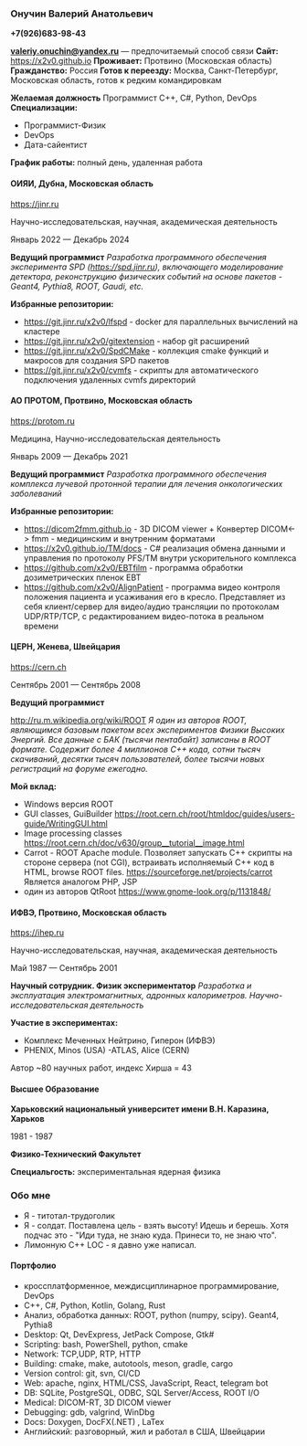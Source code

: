 ### Онучин Валерий Анатольевич ###

**+7(926)683-98-43**

**valeriy.onuchin@yandex.ru** — предпочитаемый способ связи
**Сайт:** https://x2v0.github.io
**Проживает:** Протвино (Московская область)
**Гражданство:** Россия
**Готов к переезду:** Москва, Санкт-Петербург, Московская область, готов к редким командировкам

**Желаемая должность**
Программист С++, C#, Python, DevOps
**Специализации:**
- Программист-Физик
- DevOps
- Дата-сайентист

**График работы:** полный день, удаленная работа

#### ОИЯИ, Дубна, Московская область #### 
https://jinr.ru

Научно-исследовательская, научная, академическая деятельность

Январь 2022 — Декабрь 2024

**Ведущий программист**
*Разработка программного обеспечения эксперимента SPD (https://spd.jinr.ru), включающего моделирование детектора, реконструкцию физических событий на основе пакетов - Geant4, Pythia8, ROOT, Gaudi, etc.*

**Избранные репозитории:**
- https://git.jinr.ru/x2v0/lfspd - docker для параллельных вычислений на кластере
- https://git.jinr.ru/x2v0/gitextension - набор git расширений
- https://git.jinr.ru/x2v0/SpdCMake - коллекция cmake функций и макросов для создания SPD пакетов
- https://git.jinr.ru/x2v0/cvmfs - скрипты для автоматического подключения удаленных cvmfs директорий

#### АО ПРОТОМ, Протвино, Московская область ####
 https://protom.ru

Медицина, Научно-исследовательская деятельность

Январь 2009 — Декабрь 2021

**Ведущий программист**
*Разработка программного обеспечения комплекса лучевой протонной терапии для лечения онкологических заболеваний*

**Избранные репозитории:**
- https://dicom2fmm.github.io - 3D DICOM viewer +
Конвертер DICOM<-> fmm - медицинским и внутренним форматами
- https://x2v0.github.io/TM/docs - C# реализация обмена данными и управления по протоколу PFS/TM внутри ускорительного комплекса
- https://github.com/x2v0/EBTfilm - программа обработки дозиметрических пленок EBT
- https://github.com/x2v0/AlignPatient - программа видео контроля положения пациента и усаживания его в кресло. Представляет из себя клиент/сервер для видео/аудио трансляции по протоколам UDP/RTP/TCP, с редактированием видео-потока в реальном времени

#### ЦЕРН, Женева, Швейцария ####
 https://cern.ch

Сентябрь 2001 — Сентябрь 2008

**Ведущий программист**

http://ru.m.wikipedia.org/wiki/ROOT
*Я один из авторов ROOT, являющимся базовым пакетом всех экспериментов Физики Высоких Энергий. Все данные с БАК (тысячи пентабайт) записаны в ROOT формате. Содержит более 4 миллионов С++ кода, сотни тысяч скачиваний, десятки тысяч пользователей, более тысячи новых регистраций на форуме ежегодно.*

**Мой вклад:**
- Windows версия ROOT
- GUI classes, GuiBuilder
https://root.cern.ch/root/htmldoc/guides/users-guide/WritingGUI.html
- Image processing classes
https://root.cern.ch/doc/v630/group__tutorial__image.html
- Carrot - ROOT Apache module. Позволяет запускать С++ скрипты на стороне сервера (not CGI), встраивать исполняемый C++ код в HTML, browse ROOT files.
https://sourceforge.net/projects/carrot
Является аналогом PHP, JSP
- один из авторов QtRoot
https://www.gnome-look.org/p/1131848/

#### ИФВЭ, Протвино, Московская область ####
 https://ihep.ru

Научно-исследовательская, научная, академическая деятельность

Май 1987 — Сентябрь 2001

**Научный сотрудник. Физик экспериментатор**
*Разработка и эксплуатация электромагнитных, адронных калориметров.
Научно-исследовательская деятельность*


**Участие в экспериментах:**
- Комплекс Меченных Нейтрино, Гиперон (ИФВЭ)
- PHENIX, Minos (USA)
-ATLAS, Alice (CERN)

Автор ~80 научных работ, индекс Хирша = 43 

#### Высшее Образование ####

**Харьковский национальный университет имени В.Н. Каразина, Харьков**

1981 - 1987

**Физико-Технический Факультет**

**Специальгость:** экспериментальная ядерная физика

### Обо мне ###
- Я - титотал-трудоголик
- Я - солдат. Поставлена цель - взять высоту! Идешь и берешь.
Хотя подчас это - "Иди туда, не знаю куда. Принеси то, не знаю что".
- Лимонную С++ LOC - я давно уже написал.

#### Портфолио ####
- кроссплатформенное, междисциплинарное программирование, DevOps
- C++, C#, Python, Kotlin, Golang, Rust
- Анализ, обработка данных: ROOT, python (numpy, scipy). Geant4, Pythia8
- Desktop: Qt, DevExpress, JetPack Compose, Gtk#
- Scripting: bash, PowerShell, python, cmake
- Network: TCP,UDP, RTP, HTTP
- Building: cmake, make, autotools, meson, gradle, cargo
- Version control: git, svn, CI/CD
- Web: apache, nginx, HTML/CSS, JavaScript, React, telegram bot
- DB: SQLite, PostgreSQL, ODBC, SQL Server/Access, ROOT I/O
- Medical: DICOM-RT, 3D DICOM viewer
- Debugging: gdb, valgrind, WinDbg
- Docs: Doxygen, DocFX(.NET) , LaTex
- Английский: разговорный, жил и работал в США, Швейцарии
